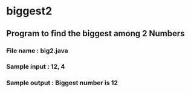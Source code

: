 # biggest2
## Program to find the biggest among 2 Numbers
### File name : big2.java
### Sample input : 12, 4
### Sample output : Biggest number is 12


